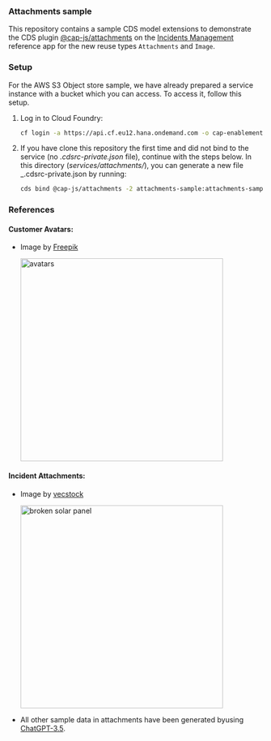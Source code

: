 ### Attachments sample

This repository contains a sample CDS model extensions to demonstrate the CDS plugin [@cap-js/attachments](https://github.com/cap-js/attachments) on the [Incidents Management](https://github.com/cap-js/incidents-app) reference app for the new reuse types `Attachments` and `Image`.

### Setup

For the AWS S3 Object store sample, we have already prepared a service instance with a bucket which you can access. To access it, follow this setup.

1. Log in to Cloud Foundry:

    ```sh
    cf login -a https://api.cf.eu12.hana.ondemand.com -o cap-enablement-team -s samples
    ```

2.  If you have clone this repository the first time and did not bind to the service (no _.cdsrc-private.json_ file), continue with the steps below.
    In this directory (_services/attachments/_), you can generate a new file _.cdsrc-private.json by running:

    ```sh
    cds bind @cap-js/attachments -2 attachments-sample:attachments-sample-key
    ```


### References

#### Customer Avatars:
- Image by <a href="https://www.freepik.com/free-vector/hand-drawn-people-avatars-without-faces-set_845583.htm#page=2&query=avatar&position=17&from_view=search&track=sph&uuid=eaae1468-1063-4520-912f-123ad077e855">Freepik</a>

    <img src="./data/avatars/Customer%20Avatars.jpg" alt="avatars" style="width:400px;"/>

#### Incident Attachments:
- Image by <a href="https://www.freepik.com/free-ai-image/sun-energy-harnessed-sustainable-power-generation-generated-by-ai_41365754.htm#page=3&query=damaged%20solar%20panel&position=1&from_view=search&track=ais&uuid=a412b332-b062-46ec-b24d-fbc61e83c054">vecstock</a>

    <img src="./data/attachments/Broken%20Solar%20Panel.jpg" alt="broken solar panel" style="width:400px;"/>

- All other sample data in attachments have been generated byusing [ChatGPT-3.5](https://www.openai.com/).
